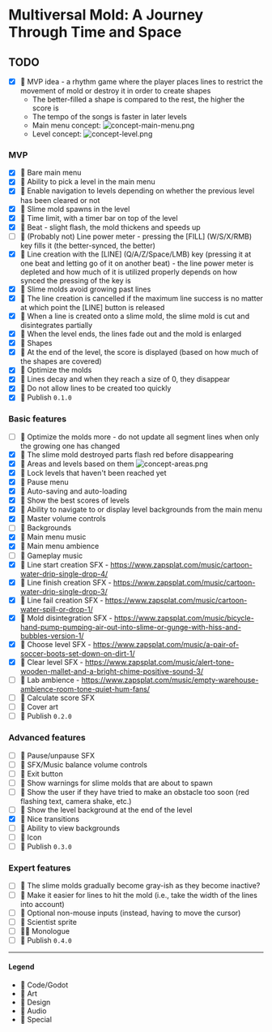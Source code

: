 # Multiversal Mold: A Journey Through Time and Space

## TODO

- [x] 💚 MVP idea - a rhythm game where the player places lines to restrict the movement of mold or destroy it in order to create shapes 
    - The better-filled a shape is compared to the rest, the higher the score is
    - The tempo of the songs is faster in later levels
    - Main menu concept:
      ![concept-main-menu.png](../../blob/main/concept-main-menu.png?raw=true)
    - Level concept:
      ![concept-level.png](../../blob/main/concept-level.png?raw=true)

### MVP

- [x] 💙 Bare main menu
- [x] 💙 Ability to pick a level in the main menu
- [x] 💙 Enable navigation to levels depending on whether the previous level has been cleared or not 
- [x] 💙 Slime mold spawns in the level
- [x] 💙 Time limit, with a timer bar on top of the level
- [x] 💙 Beat - slight flash, the mold thickens and speeds up
- [ ] 💙 (Probably not) Line power meter - pressing the [FILL] (W/S/X/RMB) key fills it (the better-synced, the better)
- [x] 💙 Line creation with the [LINE] (Q/A/Z/Space/LMB) key (pressing it at one beat and letting go of it on another beat) - the line power meter is depleted and how much of it is utilized properly depends on how synced the pressing of the key is
- [x] 💙 Slime molds avoid growing past lines
- [x] 💙 The line creation is cancelled if the maximum line success is no matter at which point the [LINE] button is released
- [x] 💙 When a line is created onto a slime mold, the slime mold is cut and disintegrates partially
- [x] 💙 When the level ends, the lines fade out and the mold is enlarged
- [x] 💙 Shapes
- [x] 💙 At the end of the level, the score is displayed (based on how much of the shapes are covered)
- [x] 💙 Optimize the molds
- [x] 💙 Lines decay and when they reach a size of 0, they disappear
- [x] 💙 Do not allow lines to be created too quickly
- [x] 💟 Publish `0.1.0`

### Basic features

- [ ] 💙 Optimize the molds more - do not update all segment lines when only the growing one has changed
- [x] 💙 The slime mold destroyed parts flash red before disappearing
- [x] 💚 Areas and levels based on them
  ![concept-areas.png](../../blob/main/concept-areas.png?raw=true)
- [x] 💙 Lock levels that haven't been reached yet
- [x] 💙 Pause menu
- [x] 💙 Auto-saving and auto-loading
- [x] 💙 Show the best scores of levels
- [x] 💙 Ability to navigate to or display level backgrounds from the main menu
- [x] 💙 Master volume controls
- [ ] 💜 Backgrounds
- [x] 💛 Main menu music
- [x] 💛 Main menu ambience
- [ ] 💛 Gameplay music
- [x] 💛 Line start creation SFX - https://www.zapsplat.com/music/cartoon-water-drip-single-drop-4/
- [x] 💛 Line finish creation SFX - https://www.zapsplat.com/music/cartoon-water-drip-single-drop-3/
- [x] 💛 Line fail creation SFX - https://www.zapsplat.com/music/cartoon-water-spill-or-drop-1/
- [x] 💛 Mold disintegration SFX - https://www.zapsplat.com/music/bicycle-hand-pump-pumping-air-out-into-slime-or-gunge-with-hiss-and-bubbles-version-1/
- [x] 💛 Choose level SFX - https://www.zapsplat.com/music/a-pair-of-soccer-boots-set-down-on-dirt-1/
- [x] 💛 Clear level SFX - https://www.zapsplat.com/music/alert-tone-wooden-mallet-and-a-bright-chime-positive-sound-3/
- [ ] 💛 Lab ambience - https://www.zapsplat.com/music/empty-warehouse-ambience-room-tone-quiet-hum-fans/
- [ ] 💛 Calculate score SFX
- [ ] 💜 Cover art
- [ ] 💟 Publish `0.2.0`

### Advanced features

- [ ] 💛 Pause/unpause SFX
- [ ] 💙 SFX/Music balance volume controls
- [ ] 💙 Exit button
- [ ] 💙 Show warnings for slime molds that are about to spawn
- [ ] 💙 Show the user if they have tried to make an obstacle too soon (red flashing text, camera shake, etc.)
- [ ] 💙 Show the level background at the end of the level
- [x] 💙 Nice transitions
- [ ] 💙 Ability to view backgrounds
- [ ] 💜 Icon
- [ ] 💟 Publish `0.3.0`

### Expert features

- [ ] 💙 The slime molds gradually become gray-ish as they become inactive?
- [ ] 💙 Make it easier for lines to hit the mold (i.e., take the width of the lines into account)
- [ ] 💙 Optional non-mouse inputs (instead, having to move the cursor)
- [ ] 💜 Scientist sprite
- [ ] 💙💚 Monologue
- [ ] 💟 Publish `0.4.0`

---

#### Legend

- 💙 Code/Godot
- 💜 Art
- 💚 Design
- 💛 Audio
- 💟 Special
